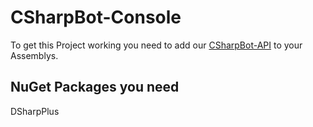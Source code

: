 # CSharpBot-Console
 To get this Project working you need to add our [CSharpBot-API](https://github.com/SESOSAS/CSharpBot-API) to your Assemblys.
## NuGet Packages you need
 DSharpPlus
